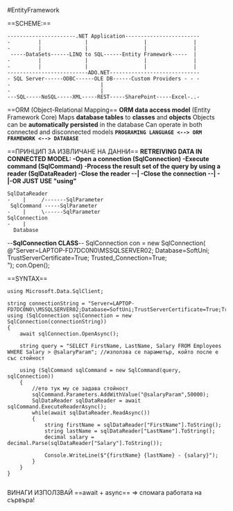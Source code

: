 #EntityFramework

==SCHEME:==
```
----------------------.NET Application------------------------
-         |              |                  |               |
-         |              |                  |               |
 -----DataSets------LINQ to SQL------Entity Framework-----  |
-         |              |                  |               |
-         |              |                  |               |
--------------------------ADO.NET-----------------------------
- SQL Server------ODBC------OLE DB------Custom Providers - - -
-							  |
-							  | 
---SQL-----NoSQL-----XML-----REST-----SharePoint-----Excel-..-
```

==ORM (Object-Relational Mapping==
**ORM data access model** (Entity Framework Core)
	Maps **database tables** to **classes** and **objects**
	Objects can be **automatically persisted** in the database
	Can operate in both connected and disconnected models
**``PROGRAMING LANGUAGE <--> ORM FRAMEWORK <--> DATABASE``**

==ПРИНЦИП ЗА ИЗВЛИЧАНЕ НА ДАННИ==
**RETREIVING DATA IN CONNECTED MODEL:
	-Open a connection (SqlConnection)
	-Execute command (SqlCommand)
	-Process the result set of the query by using a reader (SqlDataReader)
	-Close the reader         --|
	-Close the connection --| 
	-                                      |-OR JUST USE "using"**
```
SqlDataReader
-    |     /-------SqlParameter
 SqlCommand -----SqlParameter 
-    |     \------SqlParameter
SqlConnection
-    |
  Database
```

--**SqlConnection CLASS**--
SqlConnection con = new SqlConnection(
	@"Server=LAPTOP-FD7DC0N0\\MSSQLSERVER02;
	Database=SoftUni;
	TrustServerCertificate=True;
	Trusted_Connection=True;	
"); con.Open();

==SYNTAX==
```
using Microsoft.Data.SqlClient;

string connectionString = "Server=LAPTOP-FD7DC0N0\\MSSQLSERVER02;Database=SoftUni;TrustServerCertificate=True;Trusted_Connection=True;";
using (SqlConnection sqlConnection = new SqlConnection(connectionString))
{
    await sqlConnection.OpenAsync();

    string query = "SELECT FirstName, LastName, Salary FROM Employees WHERE Salary > @salaryParam"; //използва се параметър, който после е със стойност

    using (SqlCommand sqlCommand = new SqlCommand(query, sqlConnection))
    {
	    //ето тук му се задава стойност
        sqlCommand.Parameters.AddWithValue("@salaryParam",50000);
        SqlDataReader sqlDataReader = await sqlCommand.ExecuteReaderAsync();
        while(await sqlDataReader.ReadAsync())
        {
            string firstName = sqlDataReader["FirstName"].ToString();
            string lastName = sqlDataReader["LastName"].ToString();
            decimal salary = decimal.Parse(sqlDataReader["Salary"].ToString());

            Console.WriteLine($"{firstName} {lastName} - {salary}");
        }
    }
}


```

ВИНАГИ ИЗПОЛЗВАЙ ==await + async== => спомага работата на сървъра!
